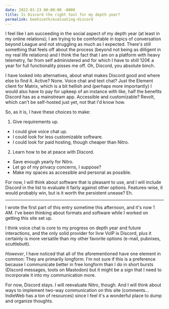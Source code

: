 ```yaml
---
date: 2022-01-23 00:00:00 -0000
title: Is Discord the right tool for my depth year?
permalink: beehiveth/evaluating-discord
---
```


I feel like I am succeeding in the social aspect of my depth year (at least in my online relations); I am trying to be comfortable in topics of conversation beyond League and not struggling as much as I expected. There's still something that feels off about the process (beyond not being as dilligent in my real life relations) and I think the fact that I am on a platform with heavy telemetry, far from self administered and for which I have to shill 120€ a year for full functionality pisses me off. Oh, Discord, you absolute binch.


I have looked into alternatives, about what makes Discord good and where else to find it. Active? None. Voice chat and text chat? Just the Element client for Matrix, which is a bit hellish and (perhaps more importantly) I would also have to pay for upkeep of an instance with like, half the benefits Discord has as a mainstream app. Accessible and customizable? Revolt, which can't be self-hosted just yet, not that I'd know how.


So, as it is, I have these choices to make:


1. Give requirements up.
- I could give voice chat up.
- I could look for less customizable software.
- I could look for paid hosting, though cheaper than Nitro.


2. Learn how to be at peace with Discord.
- Save enough yearly for Nitro.
- Let go of my privacy concerns, I suppose?
- Make my spaces as accessible and personal as possible.

For now, I will think about software that is pleasant to use, and I will include Discord in the list to evaluate it fairly against other options. Features-wise, it would probably win, but is it worth the persistent unease? Eh.

---

I wrote the first part of this entry sometime this afternoon, and it's now 1 AM. I've been thinking about formats and software while I worked on getting this site set up.

I think voice chat is core to my progress on depth year and future interactions, and the only solid provider for livw VoIP is Discord, plus it certainly is more versatile than my other favorite options (e-mail, pubnixes, scuttlebutt). 


*However*, I have noticed that all of the aforementioned have one element in common: They are primarily longform. I'm not sure if this is a preference because I communicate better in free longform than I do in short bursts (Discord messages, toots on Mastodon) but it might be a sign that I need to incorporate it into my communication more.

For now, Discord stays. I will reevaluate Nitro, though. And I will think about ways to implement two-way communication on this site (comments... IndieWeb has a ton of resources) since I feel it's a wonderful place to dump and organize thoughts.